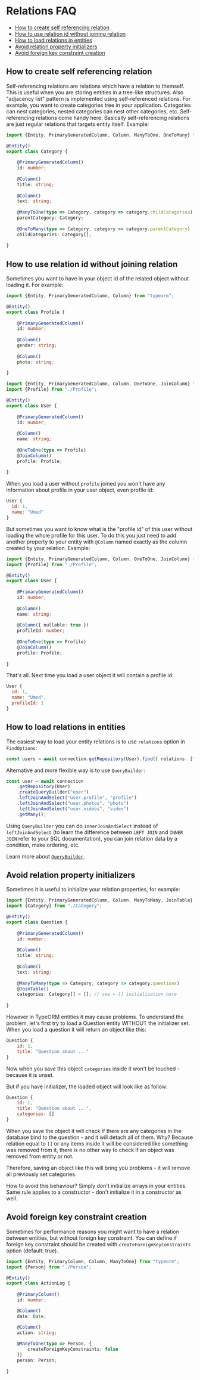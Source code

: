# Relations FAQ

* [How to create self referencing relation](#how-to-create-self-referencing-relation)
* [How to use relation id without joining relation](#how-to-use-relation-id-without-joining-relation)
* [How to load relations in entities](#how-to-load-relations-in-entities)
* [Avoid relation property initializers](#avoid-relation-property-initializers)
* [Avoid foreign key constraint creation](#avoid-foreign-key-constraint-creation)

## How to create self referencing relation

Self-referencing relations are relations which have a relation to themself.
This is useful when you are storing entities in a tree-like structures.
Also "adjacency list" pattern is implemented using self-referenced relations.
For example, you want to create categories tree in your application.
Categories can nest categories, nested categories can nest other categories, etc.
Self-referencing relations come handy here. 
Basically self-referencing relations are just regular relations that targets entity itself.
Example:

```typescript
import {Entity, PrimaryGeneratedColumn, Column, ManyToOne, OneToMany} from "typeorm";

@Entity()
export class Category {
    
    @PrimaryGeneratedColumn()
    id: number;
    
    @Column()
    title: string;
    
    @Column()
    text: string;
    
    @ManyToOne(type => Category, category => category.childCategories)
    parentCategory: Category;
    
    @OneToMany(type => Category, category => category.parentCategory)
    childCategories: Category[];
    
}
```

## How to use relation id without joining relation

Sometimes you want to have in your object id of the related object without loading it. 
For example:

```typescript
import {Entity, PrimaryGeneratedColumn, Column} from "typeorm";

@Entity()
export class Profile {
    
    @PrimaryGeneratedColumn()
    id: number;
    
    @Column()
    gender: string;
    
    @Column()
    photo: string;
    
}
```

```typescript
import {Entity, PrimaryGeneratedColumn, Column, OneToOne, JoinColumn} from "typeorm";
import {Profile} from "./Profile";

@Entity()
export class User {
    
    @PrimaryGeneratedColumn()
    id: number;
    
    @Column()
    name: string;
    
    @OneToOne(type => Profile)
    @JoinColumn()
    profile: Profile;
    
}
```

When you load a user without `profile` joined you won't have any information about profile in your user object, 
even profile id:

```javascript
User {
  id: 1,
  name: "Umed"
}
```

But sometimes you want to know what is the "profile id" of this user without loading the whole profile for this user.
To do this you just need to add another property to your entity with `@Column`
named exactly as the column created by your relation. Example:

```typescript
import {Entity, PrimaryGeneratedColumn, Column, OneToOne, JoinColumn} from "typeorm";
import {Profile} from "./Profile";

@Entity()
export class User {
    
    @PrimaryGeneratedColumn()
    id: number;
    
    @Column()
    name: string;
    
    @Column({ nullable: true })
    profileId: number;
    
    @OneToOne(type => Profile)
    @JoinColumn()
    profile: Profile;
    
}
```

That's all. Next time you load a user object it will contain a profile id:

```javascript
User {
  id: 1,
  name: "Umed",
  profileId: 1
}
```

## How to load relations in entities

The easiest way to load your entity relations is to use `relations` option in `FindOptions`:
 
```typescript
const users = await connection.getRepository(User).find({ relations: ["profile", "photos", "videos"] });
```

Alternative and more flexible way is to use `QueryBuilder`:

```typescript
const user = await connection
    .getRepository(User)
    .createQueryBuilder("user")
    .leftJoinAndSelect("user.profile", "profile")
    .leftJoinAndSelect("user.photos", "photo")
    .leftJoinAndSelect("user.videos", "video")
    .getMany();
```

Using `QueryBuilder` you can do `innerJoinAndSelect` instead of `leftJoinAndSelect` 
(to learn the difference between `LEFT JOIN` and `INNER JOIN` refer to your SQL documentation),
you can join relation data by a condition, make ordering, etc.

Learn more about [`QueryBuilder`](select-query-builder.md).

## Avoid relation property initializers

Sometimes it is useful to initialize your relation properties, for example:

```typescript
import {Entity, PrimaryGeneratedColumn, Column, ManyToMany, JoinTable} from "typeorm";
import {Category} from "./Category";

@Entity()
export class Question {
    
    @PrimaryGeneratedColumn()
    id: number;
    
    @Column()
    title: string;
    
    @Column()
    text: string;
    
    @ManyToMany(type => Category, category => category.questions)
    @JoinTable()
    categories: Category[] = []; // see = [] initialization here
    
}
```

However in TypeORM entities it may cause problems.
To understand the problem, let's first try to load a Question entity WITHOUT the initializer set.
When you load a question it will return an object like this:

```javascript
Question {
    id: 1,
    title: "Question about ..."
}
```

Now when you save this object `categories` inside it won't be touched - because it is unset.

But if you have initializer, the loaded object will look like as follow:

```javascript
Question {
    id: 1,
    title: "Question about ...",
    categories: []
}
```

When you save the object it will check if there are any categories in the database bind to the question -
and it will detach all of them. Why? Because relation equal to `[]` or any items inside it will be considered
like something was removed from it, there is no other way to check if an object was removed from entity or not.
 
Therefore, saving an object like this will bring you problems - it will remove all previously set categories.

How to avoid this behaviour? Simply don't initialize arrays in your entities.
Same rule applies to a constructor - don't initialize it in a constructor as well.

## Avoid foreign key constraint creation

Sometimes for performance reasons you might want to have a relation between entities, but without foreign key constraint.
You can define if foreign key constraint should be created with `createForeignKeyConstraints` option (default: true).

```typescript
import {Entity, PrimaryColumn, Column, ManyToOne} from "typeorm";
import {Person} from "./Person";

@Entity()
export class ActionLog {
    
    @PrimaryColumn()
    id: number;

    @Column()
    date: Date;

    @Column()
    action: string;
    
    @ManyToOne(type => Person, {
        createForeignKeyConstraints: false
    })
    person: Person;
    
}
```
